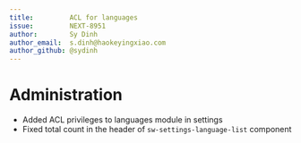 ```yaml
---
title:         ACL for languages
issue:         NEXT-8951
author:        Sy Dinh
author_email:  s.dinh@haokeyingxiao.com
author_github: @sydinh
---
```

# Administration
* Added ACL privileges to languages module in settings
* Fixed total count in the header of `sw-settings-language-list` component
